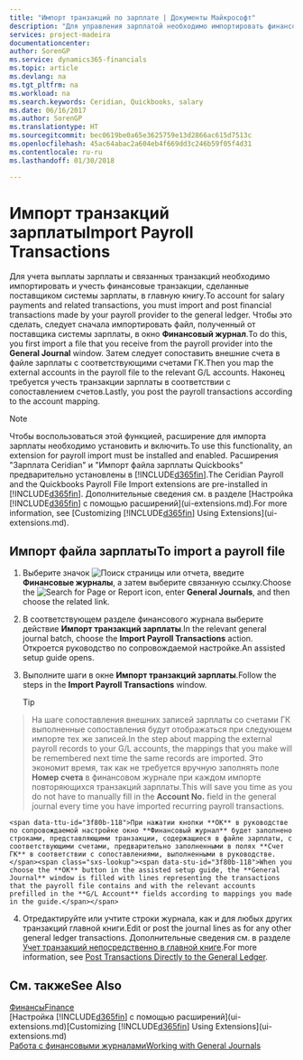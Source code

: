 ```yaml
---
title: "Импорт транзакций по зарплате | Документы Майкрософт"
description: "Для управления зарплатой необходимо импортировать финансовые транзакции от поставщика заработной платы непосредственно в главную книгу, используя расширение для зарплаты, например Ceridian или Quickbooks."
services: project-madeira
documentationcenter: 
author: SorenGP
ms.service: dynamics365-financials
ms.topic: article
ms.devlang: na
ms.tgt_pltfrm: na
ms.workload: na
ms.search.keywords: Ceridian, Quickbooks, salary
ms.date: 06/16/2017
ms.author: SorenGP
ms.translationtype: HT
ms.sourcegitcommit: bec0619be0a65e3625759e13d2866ac615d7513c
ms.openlocfilehash: 45ac64abac2a604eb4f669dd3c246b59f05f4d31
ms.contentlocale: ru-ru
ms.lasthandoff: 01/30/2018

---
```

# <a name="import-payroll-transactions"></a><span data-ttu-id="3f80b-103">Импорт транзакций зарплаты</span><span class="sxs-lookup"><span data-stu-id="3f80b-103">Import Payroll Transactions</span></span>
<span data-ttu-id="3f80b-104">Для учета выплаты зарплаты и связанных транзакций необходимо импортировать и учесть финансовые транзакции, сделанные поставщиком системы зарплаты, в главную книгу.</span><span class="sxs-lookup"><span data-stu-id="3f80b-104">To account for salary payments and related transactions, you must import and post financial transactions made by your payroll provider to the general ledger.</span></span> <span data-ttu-id="3f80b-105">Чтобы это сделать, следует сначала импортировать файл, полученный от поставщика системы зарплаты, в окно **Финансовый журнал**.</span><span class="sxs-lookup"><span data-stu-id="3f80b-105">To do this, you first import a file that you receive from the payroll provider into the **General Journal** window.</span></span> <span data-ttu-id="3f80b-106">Затем следует сопоставить внешние счета в файле зарплаты с соответствующими счетами ГК.</span><span class="sxs-lookup"><span data-stu-id="3f80b-106">Then you map the external accounts in the payroll file to the relevant G/L accounts.</span></span> <span data-ttu-id="3f80b-107">Наконец требуется учесть транзакции зарплаты в соответствии с сопоставлением счетов.</span><span class="sxs-lookup"><span data-stu-id="3f80b-107">Lastly, you post the payroll transactions according to the account mapping.</span></span>

> [!NOTE]  
>   <span data-ttu-id="3f80b-108">Чтобы воспользоваться этой функцией, расширение для импорта зарплаты необходимо установить и включить.</span><span class="sxs-lookup"><span data-stu-id="3f80b-108">To use this functionality, an extension for payroll import must be installed and enabled.</span></span> <span data-ttu-id="3f80b-109">Расширения "Зарплата Ceridian" и "Импорт файла зарплаты Quickbooks" предварительно установлены в [!INCLUDE[d365fin](includes/d365fin_md.md)].</span><span class="sxs-lookup"><span data-stu-id="3f80b-109">The Ceridian Payroll and the Quickbooks Payroll File Import extensions are pre-installed in [!INCLUDE[d365fin](includes/d365fin_md.md)].</span></span> <span data-ttu-id="3f80b-110">Дополнительные сведения см. в разделе [Настройка [!INCLUDE[d365fin](includes/d365fin_md.md)] с помощью расширений](ui-extensions.md).</span><span class="sxs-lookup"><span data-stu-id="3f80b-110">For more information, see [Customizing [!INCLUDE[d365fin](includes/d365fin_md.md)] Using Extensions](ui-extensions.md).</span></span>

## <a name="to-import-a-payroll-file"></a><span data-ttu-id="3f80b-111">Импорт файла зарплаты</span><span class="sxs-lookup"><span data-stu-id="3f80b-111">To import a payroll file</span></span>
1. <span data-ttu-id="3f80b-112">Выберите значок ![Поиск страницы или отчета](media/ui-search/search_small.png "Значок поиска страницы или отчета"), введите **Финансовые журналы**, а затем выберите связанную ссылку.</span><span class="sxs-lookup"><span data-stu-id="3f80b-112">Choose the ![Search for Page or Report](media/ui-search/search_small.png "Search for Page or Report icon") icon, enter **General Journals**, and then choose the related link.</span></span>
2. <span data-ttu-id="3f80b-113">В соответствующем разделе финансового журнала выберите действие **Импорт транзакций зарплаты**.</span><span class="sxs-lookup"><span data-stu-id="3f80b-113">In the relevant general journal batch, choose the **Import Payroll Transactions** action.</span></span> <span data-ttu-id="3f80b-114">Откроется руководство по сопровождаемой настройке.</span><span class="sxs-lookup"><span data-stu-id="3f80b-114">An assisted setup guide opens.</span></span>
3. <span data-ttu-id="3f80b-115">Выполните шаги в окне **Импорт транзакций зарплаты**.</span><span class="sxs-lookup"><span data-stu-id="3f80b-115">Follow the steps in the **Import Payroll Transactions** window.</span></span>

    > [!TIP]  
>   <span data-ttu-id="3f80b-116">На шаге сопоставления внешних записей зарплаты со счетами ГК выполненные сопоставления будут отображаться при следующем импорте тех же записей.</span><span class="sxs-lookup"><span data-stu-id="3f80b-116">In the step about mapping the external payroll records to your G/L accounts, the mappings that you make will be remembered next time the same records are imported.</span></span> <span data-ttu-id="3f80b-117">Это экономит время, так как не требуется вручную заполнять поле **Номер счета** в финансовом журнале при каждом импорте повторяющихся транзакций зарплаты.</span><span class="sxs-lookup"><span data-stu-id="3f80b-117">This will save you time as you do not have to manually fill in the **Account No.** field in the general journal every time you have imported recurring payroll transactions.</span></span>   

    <span data-ttu-id="3f80b-118">При нажатии кнопки **ОК** в руководстве по сопровождаемой настройке окно **Финансовый журнал** будет заполнено строками, представляющими транзакции, содержащиеся в файле зарплаты, с соответствующими счетами, предварительно заполненными в полях **Счет ГК** в соответствии с сопоставлениями, выполненными в руководстве.</span><span class="sxs-lookup"><span data-stu-id="3f80b-118">When you choose the **OK** button in the assisted setup guide, the **General Journal** window is filled with lines representing the transactions that the payroll file contains and with the relevant accounts prefilled in the **G/L Account** fields according to mappings you made in the guide.</span></span>
4. <span data-ttu-id="3f80b-119">Отредактируйте или учтите строки журнала, как и для любых других транзакций главной книги.</span><span class="sxs-lookup"><span data-stu-id="3f80b-119">Edit or post the journal lines as for any other general ledger transactions.</span></span> <span data-ttu-id="3f80b-120">Дополнительные сведения см. в разделе [Учет транзакций непосредственно в главной книге](finance-how-post-transactions-directly.md).</span><span class="sxs-lookup"><span data-stu-id="3f80b-120">For more information, see [Post Transactions Directly to the General Ledger](finance-how-post-transactions-directly.md).</span></span>   

## <a name="see-also"></a><span data-ttu-id="3f80b-121">См. также</span><span class="sxs-lookup"><span data-stu-id="3f80b-121">See Also</span></span>
[<span data-ttu-id="3f80b-122">Финансы</span><span class="sxs-lookup"><span data-stu-id="3f80b-122">Finance</span></span>](finance.md)  
<span data-ttu-id="3f80b-123">[Настройка [!INCLUDE[d365fin](includes/d365fin_md.md)] с помощью расширений](ui-extensions.md)</span><span class="sxs-lookup"><span data-stu-id="3f80b-123">[Customizing [!INCLUDE[d365fin](includes/d365fin_md.md)] Using Extensions](ui-extensions.md)</span></span>  
[<span data-ttu-id="3f80b-124">Работа с финансовыми журналами</span><span class="sxs-lookup"><span data-stu-id="3f80b-124">Working with General Journals</span></span>](ui-work-general-journals.md)  

